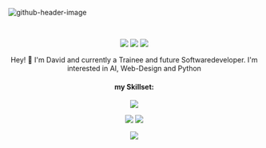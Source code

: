 ![github-header-image](https://github.com/DavidRabl/DavidRabl/assets/151918629/069c13eb-9c39-49ca-b043-9fdc2c47d64c)

<br>

<p align="center">
  <img src="https://badges.pufler.dev/visits/DavidRabl/DavidRabl">
  <img src="https://badges.pufler.dev/years/DavidRabl">
  <img src="https://badges.pufler.dev/repos/DavidRabl">
</p>

<p align="center"> Hey! 👋 I'm David and currently a Trainee and future Softwaredeveloper. I'm interested in AI, Web-Design and Python </p>

<h4 align="center"> my Skillset: </h4>
<p align="center">
  <a href="https://skillicons.dev">
    <img src="https://skillicons.dev/icons?i=js,html,css,cs,dotnet,visualstudio,vscode" />
  </a>
</p>

<p align = "center">
  <img  src = "https://github-readme-stats.vercel.app/api?username=DavidRabl&show_icons=true&line_height=27&theme=vue-dark">
  <img src = "https://github-readme-stats.vercel.app/api/top-langs/?username=DavidRabl&hide=&theme=vue-dark">
</p>

<p align = "center">
   <img  src="https://github-readme-streak-stats.herokuapp.com/?user=DavidRabl&show_icons=true&locale=en&layout=compact&theme=vue-dark&line_height=0" />
</p> 
